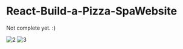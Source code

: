 # React-Build-a-Pizza-SpaWebsite

Not complete yet. :)

![2](https://user-images.githubusercontent.com/99166139/168624861-9acc7a28-6d3e-4825-8e1c-d98d4615dbc4.gif)
![3](https://user-images.githubusercontent.com/99166139/168624874-26dfb7fc-22b9-418c-8b3c-bc980a0b9039.gif)
